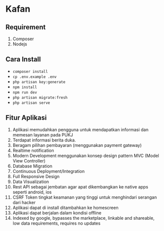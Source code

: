 # Kafan

## Requirement
1. Composer
1. Nodejs

## Cara Install 
* `composer install`  
* `cp .env.example .env`  
* `php artisan key:generate`  
* `npm install`  
* `npm run dev`  
* `php artisan migrate:fresh`  
* `php artisan serve`  

## Fitur Aplikasi
1. Aplikasi memudahkan pengguna untuk mendapatkan informasi dan
memesan layanan pada PUKJ
1. Terdapat informasi berita duka.
1. Beragam pilihan pembayaran (menggunakan payment gateway)
1. Realtime notification
1. Modern Development menggunakan konsep design pattern MVC
(Model View Controller)
1. Database Migration
1. Continuous Deployment/Integration
1. Full Responsive Design
1. Data Visualization
1. Rest API sebagai jembatan agar apat dikembangkan ke native apps
seperti android, ios
1. CSRF Token tingkat keamanan yang tinggi untuk menghindari serangan
dari hacker
1. Aplikasi dapat di install ditambahkan ke homescreen
1. Aplikasi dapat berjalan dalam kondisi offline
1. Indexed by google, bypasses the marketplace, linkable and shareable,
low data requirements, requires no updates